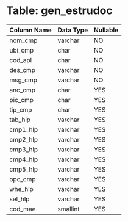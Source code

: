 # Table: gen_estrudoc

| Column Name | Data Type | Nullable |
|-------------|-----------|----------|
| nom_cmp | varchar | NO |
| ubi_cmp | char | NO |
| cod_apl | char | NO |
| des_cmp | varchar | NO |
| msg_cmp | varchar | NO |
| anc_cmp | char | YES |
| pic_cmp | char | YES |
| tip_cmp | char | YES |
| tab_hlp | varchar | YES |
| cmp1_hlp | varchar | YES |
| cmp2_hlp | varchar | YES |
| cmp3_hlp | varchar | YES |
| cmp4_hlp | varchar | YES |
| cmp5_hlp | varchar | YES |
| opc_cmp | varchar | YES |
| whe_hlp | varchar | YES |
| sel_hlp | varchar | YES |
| cod_mae | smallint | YES |
